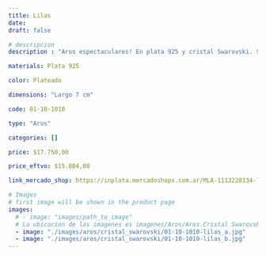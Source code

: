 ```yaml
---
title: Lilas
date: 
draft: false

# descripcion
description : "Aros espectaculares! En plata 925 y cristal Swarovski. Simplemente bellísimos."

materials: Plata 925

color: Plateado

dimensions: "Largo 7 cm"

code: 01-10-1010

type: "Aros"

categories: []

price: $17.750,00

price_eftvo: $15.084,00

link_mercado_shop: https://inplata.mercadoshops.com.ar/MLA-1113228134-lilas-_JM

# Images
# first image will be shown in the product page
images:
  # - image: "images/path_to_image"
  # La ubicacion de las imagenes es imagenes/Aros/Aros.Cristal Swarovski/01-10-1010-lilas
  - image: "./images/aros/cristal_swarovski/01-10-1010-lilas_a.jpg"
  - image: "./images/aros/cristal_swarovski/01-10-1010-lilas_b.jpg"
---
```

